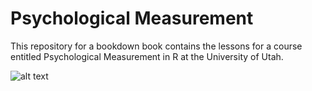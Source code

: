 # Psychological Measurement
This repository for a bookdown book contains the lessons for a course entitled Psychological Measurement in R at the University of Utah. 

![alt text](https://raw.githubusercontent.com/sccastro/PsychMeasurement/master/UPsychLogo.png)
